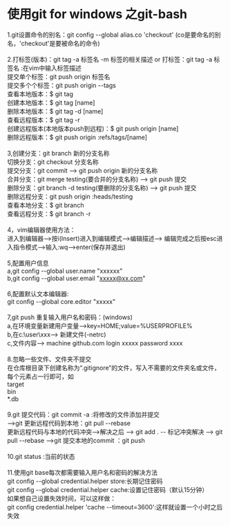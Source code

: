# 使用git for windows 之git-bash
1.git设置命令的别名：git config --global alias.co 'checkout' (co是要命名的别名，'checkout'是要被命名的命令) <br /> 
<br /> 
2.打标签(版本)：git tag -a 标签名 -m 标签的相关描述 or 打标签：git tag -a 标签名 :在vim中输入标签描述<br /> 
 提交单个标签：git push origin 标签名<br /> 
 提交多个个标签：git push origin --tags<br /> 
 查看本地版本：$ git tag <br /> 
 创建本地版本：$ git tag [name] <br /> 
 删除本地版本：$ git tag -d [name] <br /> 
 查看远程版本：$ git tag -r <br /> 
 创建远程版本(本地版本push到远程)：$ git push origin [name] <br /> 
 删除远程版本：$ git push origin :refs/tags/[name] <br /> 
 <br /> 
3,创建分支：git branch 新的分支名称<br /> 
 切换分支：git checkout 分支名称<br /> 
 提交分支：git commit --> git push origin 新的分支名称<br /> 
 合并分支：git merge testing(要合并的分支名称) --> git push 提交<br /> 
 删除分支：git branch -d testing(要删除的分支名称) --> git push 提交<br /> 
 删除远程分支：git push origin :heads/testing<br /> 
 查看本地分支：$ git branch<br /> 
 查看远程分支：$ git branch -r<br /> 
 <br /> 
4，vim编辑器使用方法：<br /> 
 进入到编辑器-->按i(Insert)进入到编辑模式-->编辑描述--> 编辑完成之后按esc进入指令模式-->输入:wq-->enter(保存并退出) <br /> 
 <br /> 
5,配置用户信息<br /> 
 a,git config --global user.name "xxxxxx" <br /> 
 b,git config --global user.email "xxxxx@xx.com" <br /> 
 <br /> 
6,配置默认文本编辑器:<br /> 
 git config --global core.editor "xxxxx" <br /> 
 <br /> 
7,git push 重复输入用户名和密码：(windows) <br /> 
 a,在环境变量新建用户变量-->key=HOME;value=%USERPROFILE% <br /> 
 b,在c:\user\xxx--> 新建文件(-netrc) <br />
 c,文件内容--> machine github.com login xxxxx password xxxx <br /> 
<br /> 
8.忽略一些文件、文件夹不提交<br /> 
 在仓库根目录下创建名称为“.gitignore”的文件，写入不需要的文件夹名或文件，每个元素占一行即可，如 <br /> 
 target <br /> 
 bin <br /> 
 *.db <br /> 
 <br />
9.git 提交代码：git commit -a :将修改的文件添加并提交 <br /> 
-->git 更新远程代码到本地：git pull --rebase <br /> 更新远程代码与本地的代码冲突-->解决之后 --> git add . -- 标记冲突解决 --> git pull --rebase 
-->git 提交本地的commit ：git push <br />
<br />
10.git status :当前的状态 <br />
<br />
11.使用git base每次都需要输入用户名和密码的解决方法<br />
git config --global credential.helper store:长期记住密码<br />
git config --global credential.helper cache:设置记住密码（默认15分钟）<br />
如果想自己设置失效时间，可以这样做：<br />
git config credential.helper 'cache --timeout=3600':这样就设置一个小时之后失效<br />


 
 
